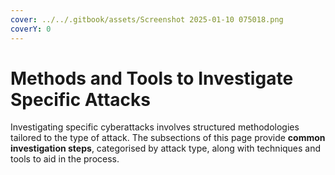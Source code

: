 ```yaml
---
cover: ../../.gitbook/assets/Screenshot 2025-01-10 075018.png
coverY: 0
---
```


# Methods and Tools to Investigate Specific Attacks

Investigating specific cyberattacks involves structured methodologies tailored to the type of attack. The subsections of this page provide **common investigation steps**, categorised by attack type, along with techniques and tools to aid in the process.
